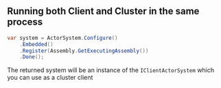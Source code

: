 ## Running both Client and Cluster in the same process
```cs
var system = ActorSystem.Configure()
    .Embedded()
    .Register(Assembly.GetExecutingAssembly())
    .Done();
```

The returned system will be an instance of the `IClientActorSystem` which you can use as a cluster client